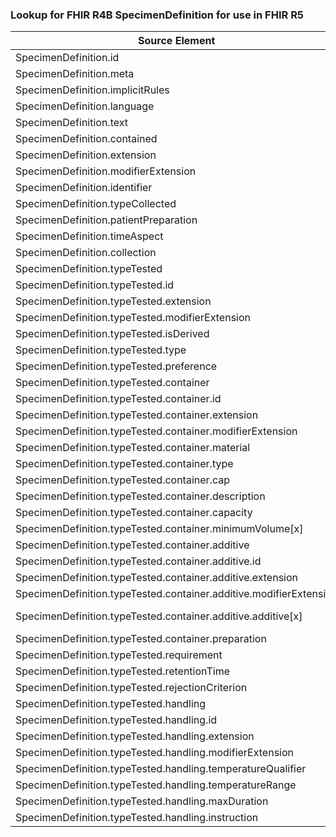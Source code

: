 ### Lookup for FHIR R4B SpecimenDefinition for use in FHIR R5

| Source Element | Usage | Target |
| -------------- | ----- | ------ |
| SpecimenDefinition.id | UseElementSameName | SpecimenDefinition.id |
| SpecimenDefinition.meta | UseElementSameName | SpecimenDefinition.meta |
| SpecimenDefinition.implicitRules | UseElementSameName | SpecimenDefinition.implicitRules |
| SpecimenDefinition.language | UseElementSameName | SpecimenDefinition.language |
| SpecimenDefinition.text | UseElementSameName | SpecimenDefinition.text |
| SpecimenDefinition.contained | UseElementSameName | SpecimenDefinition.contained |
| SpecimenDefinition.extension | UseElementSameName | SpecimenDefinition.extension |
| SpecimenDefinition.modifierExtension | UseElementSameName | SpecimenDefinition.modifierExtension |
| SpecimenDefinition.identifier | UseElementSameName | SpecimenDefinition.identifier |
| SpecimenDefinition.typeCollected | UseElementSameName | SpecimenDefinition.typeCollected |
| SpecimenDefinition.patientPreparation | UseElementSameName | SpecimenDefinition.patientPreparation |
| SpecimenDefinition.timeAspect | UseElementSameName | SpecimenDefinition.timeAspect |
| SpecimenDefinition.collection | UseElementSameName | SpecimenDefinition.collection |
| SpecimenDefinition.typeTested | UseElementSameName | SpecimenDefinition.typeTested |
| SpecimenDefinition.typeTested.id | UseElementSameName | SpecimenDefinition.typeTested.id |
| SpecimenDefinition.typeTested.extension | UseElementSameName | SpecimenDefinition.typeTested.extension |
| SpecimenDefinition.typeTested.modifierExtension | UseElementSameName | SpecimenDefinition.typeTested.modifierExtension |
| SpecimenDefinition.typeTested.isDerived | UseElementSameName | SpecimenDefinition.typeTested.isDerived |
| SpecimenDefinition.typeTested.type | UseElementSameName | SpecimenDefinition.typeTested.type |
| SpecimenDefinition.typeTested.preference | UseElementSameName | SpecimenDefinition.typeTested.preference |
| SpecimenDefinition.typeTested.container | UseElementSameName | SpecimenDefinition.typeTested.container |
| SpecimenDefinition.typeTested.container.id | UseElementSameName | SpecimenDefinition.typeTested.container.id |
| SpecimenDefinition.typeTested.container.extension | UseElementSameName | SpecimenDefinition.typeTested.container.extension |
| SpecimenDefinition.typeTested.container.modifierExtension | UseElementSameName | SpecimenDefinition.typeTested.container.modifierExtension |
| SpecimenDefinition.typeTested.container.material | UseElementSameName | SpecimenDefinition.typeTested.container.material |
| SpecimenDefinition.typeTested.container.type | UseElementSameName | SpecimenDefinition.typeTested.container.type |
| SpecimenDefinition.typeTested.container.cap | UseElementSameName | SpecimenDefinition.typeTested.container.cap |
| SpecimenDefinition.typeTested.container.description | UseElementSameName | SpecimenDefinition.typeTested.container.description |
| SpecimenDefinition.typeTested.container.capacity | UseElementSameName | SpecimenDefinition.typeTested.container.capacity |
| SpecimenDefinition.typeTested.container.minimumVolume[x] | UseElementSameName | SpecimenDefinition.typeTested.container.minimumVolume[x] |
| SpecimenDefinition.typeTested.container.additive | UseElementSameName | SpecimenDefinition.typeTested.container.additive |
| SpecimenDefinition.typeTested.container.additive.id | UseElementSameName | SpecimenDefinition.typeTested.container.additive.id |
| SpecimenDefinition.typeTested.container.additive.extension | UseElementSameName | SpecimenDefinition.typeTested.container.additive.extension |
| SpecimenDefinition.typeTested.container.additive.modifierExtension | UseElementSameName | SpecimenDefinition.typeTested.container.additive.modifierExtension |
| SpecimenDefinition.typeTested.container.additive.additive[x] | UseExtension | http://hl7.org/fhir/4.3/StructureDefinition/extension-SpecimenDefinition.typeTested.container.additive.additive |
| SpecimenDefinition.typeTested.container.preparation | UseElementSameName | SpecimenDefinition.typeTested.container.preparation |
| SpecimenDefinition.typeTested.requirement | UseElementSameName | SpecimenDefinition.typeTested.requirement |
| SpecimenDefinition.typeTested.retentionTime | UseElementSameName | SpecimenDefinition.typeTested.retentionTime |
| SpecimenDefinition.typeTested.rejectionCriterion | UseElementSameName | SpecimenDefinition.typeTested.rejectionCriterion |
| SpecimenDefinition.typeTested.handling | UseElementSameName | SpecimenDefinition.typeTested.handling |
| SpecimenDefinition.typeTested.handling.id | UseElementSameName | SpecimenDefinition.typeTested.handling.id |
| SpecimenDefinition.typeTested.handling.extension | UseElementSameName | SpecimenDefinition.typeTested.handling.extension |
| SpecimenDefinition.typeTested.handling.modifierExtension | UseElementSameName | SpecimenDefinition.typeTested.handling.modifierExtension |
| SpecimenDefinition.typeTested.handling.temperatureQualifier | UseElementSameName | SpecimenDefinition.typeTested.handling.temperatureQualifier |
| SpecimenDefinition.typeTested.handling.temperatureRange | UseElementSameName | SpecimenDefinition.typeTested.handling.temperatureRange |
| SpecimenDefinition.typeTested.handling.maxDuration | UseElementSameName | SpecimenDefinition.typeTested.handling.maxDuration |
| SpecimenDefinition.typeTested.handling.instruction | UseElementSameName | SpecimenDefinition.typeTested.handling.instruction |
